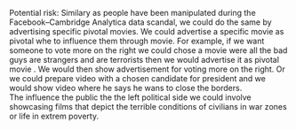 Potential risk: 
Similary as people have been manipulated during the Facebook–Cambridge Analytica data scandal, we could do the same by advertising specific pivotal movies. We could advertise a specific movie as pivotal whe
to influence them through movie. For example, if we want someone to vote more on the right we could chose a movie were all the bad guys are strangers and are terrorists then we would advertise it as pivotal movie
. We would then show advertisement for voting more on the right. Or we could prepare video with a chosen candidate for president and we would show video where he says he wans to close the borders.  
 The influence the public the the left political side we could involve showcasing films that depict the terrible conditions of civilians in war zones or life in extrem poverty.
